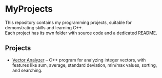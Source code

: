 # MyProjects  

This repository contains my programming projects, suitable for demonstrating skills and learning C++.  
Each project has its own folder with source code and a dedicated README.

## Projects

- [Vector Analyzer](./Vector_Analyzer) – C++ program for analyzing integer vectors, with features like sum, average, standard deviation, min/max values, sorting, and searching.

